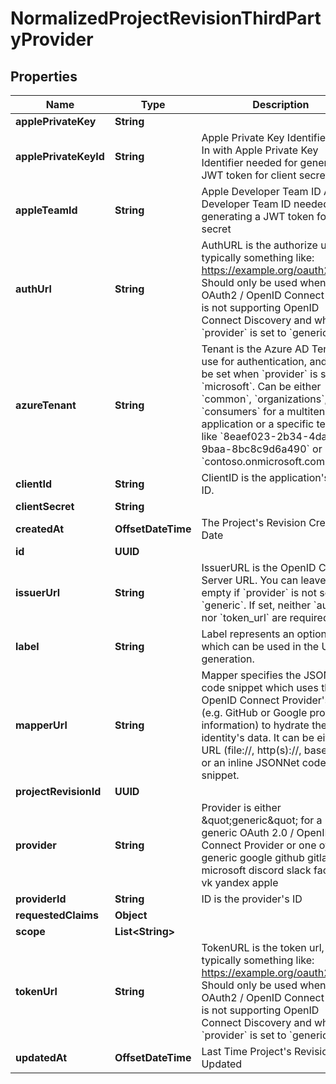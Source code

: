 

# NormalizedProjectRevisionThirdPartyProvider


## Properties

Name | Type | Description | Notes
------------ | ------------- | ------------- | -------------
**applePrivateKey** | **String** |  |  [optional]
**applePrivateKeyId** | **String** | Apple Private Key Identifier  Sign In with Apple Private Key Identifier needed for generating a JWT token for client secret |  [optional]
**appleTeamId** | **String** | Apple Developer Team ID  Apple Developer Team ID needed for generating a JWT token for client secret |  [optional]
**authUrl** | **String** | AuthURL is the authorize url, typically something like: https://example.org/oauth2/auth Should only be used when the OAuth2 / OpenID Connect server is not supporting OpenID Connect Discovery and when &#x60;provider&#x60; is set to &#x60;generic&#x60;. |  [optional]
**azureTenant** | **String** | Tenant is the Azure AD Tenant to use for authentication, and must be set when &#x60;provider&#x60; is set to &#x60;microsoft&#x60;.  Can be either &#x60;common&#x60;, &#x60;organizations&#x60;, &#x60;consumers&#x60; for a multitenant application or a specific tenant like &#x60;8eaef023-2b34-4da1-9baa-8bc8c9d6a490&#x60; or &#x60;contoso.onmicrosoft.com&#x60;. |  [optional]
**clientId** | **String** | ClientID is the application&#39;s Client ID. |  [optional]
**clientSecret** | **String** |  |  [optional]
**createdAt** | **OffsetDateTime** | The Project&#39;s Revision Creation Date |  [optional] [readonly]
**id** | **UUID** |  |  [optional]
**issuerUrl** | **String** | IssuerURL is the OpenID Connect Server URL. You can leave this empty if &#x60;provider&#x60; is not set to &#x60;generic&#x60;. If set, neither &#x60;auth_url&#x60; nor &#x60;token_url&#x60; are required. |  [optional]
**label** | **String** | Label represents an optional label which can be used in the UI generation. |  [optional]
**mapperUrl** | **String** | Mapper specifies the JSONNet code snippet which uses the OpenID Connect Provider&#39;s data (e.g. GitHub or Google profile information) to hydrate the identity&#39;s data.  It can be either a URL (file://, http(s)://, base64://) or an inline JSONNet code snippet. |  [optional]
**projectRevisionId** | **UUID** |  |  [optional]
**provider** | **String** | Provider is either \&quot;generic\&quot; for a generic OAuth 2.0 / OpenID Connect Provider or one of: generic google github gitlab microsoft discord slack facebook vk yandex apple |  [optional]
**providerId** | **String** | ID is the provider&#39;s ID |  [optional]
**requestedClaims** | **Object** |  |  [optional]
**scope** | **List&lt;String&gt;** |  |  [optional]
**tokenUrl** | **String** | TokenURL is the token url, typically something like: https://example.org/oauth2/token  Should only be used when the OAuth2 / OpenID Connect server is not supporting OpenID Connect Discovery and when &#x60;provider&#x60; is set to &#x60;generic&#x60;. |  [optional]
**updatedAt** | **OffsetDateTime** | Last Time Project&#39;s Revision was Updated |  [optional] [readonly]



